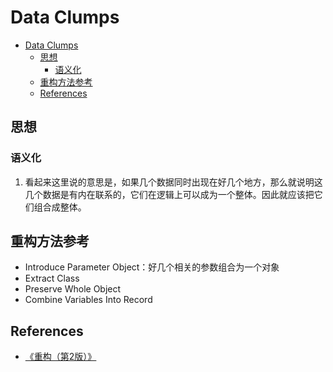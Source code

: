 # Data Clumps


<!-- TOC -->

- [Data Clumps](#data-clumps)
    - [思想](#思想)
        - [语义化](#语义化)
    - [重构方法参考](#重构方法参考)
    - [References](#references)

<!-- /TOC -->


## 思想
### 语义化
1. 看起来这里说的意思是，如果几个数据同时出现在好几个地方，那么就说明这几个数据是有内在联系的，它们在逻辑上可以成为一个整体。因此就应该把它们组合成整体。


## 重构方法参考
* Introduce Parameter Object：好几个相关的参数组合为一个对象
* Extract Class
* Preserve Whole Object
* Combine Variables Into Record


## References
* [《重构（第2版）》](https://book.douban.com/subject/33400354/)
